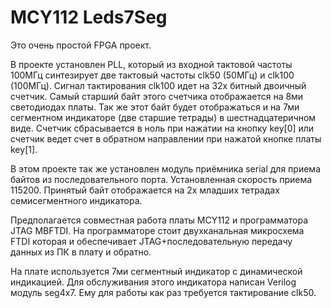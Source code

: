 # MCY112 Leds7Seg
Это очень простой FPGA проект. 

В проекте установлен PLL, который из входной тактовой частоты 100МГц синтезирует две тактовый частоты clk50 (50МГц) и clk100 (100МГц). Сигнал тактирования clk100 идет на 32х битный двоичный счетчик. Самый старший байт этого счетчика отображается на 8ми светодиодах платы. Так же этот байт будет отображаться и на 7ми сегментном индикаторе (две старшие тетрады) в шестнадцатеричном виде. Счетчик сбрасывается в ноль при нажатии на кнопку key[0] или счетчик ведет счет в обратном направлении при нажатой кнопке платы key[1].

В этом проекте так же установлен модуль приёмника serial для приема байтов из последовательного порта. Установленная скорость приема 115200. Принятый байт отображается на 2х младших тетрадах семисегментного индикатора.

Предполагается совместная работа платы MCY112 и программатора JTAG MBFTDI. На программаторе стоит двухканальная микросхема FTDI которая и обеспечивает JTAG+последовательную передачу данных из ПК в плату и обратно.

На плате используется 7ми сегментный индикатор с динамической индикацией. Для обслуживания этого индикатора написан Verilog модуль seg4x7. Ему для работы как раз требуется тактирование clk50.
